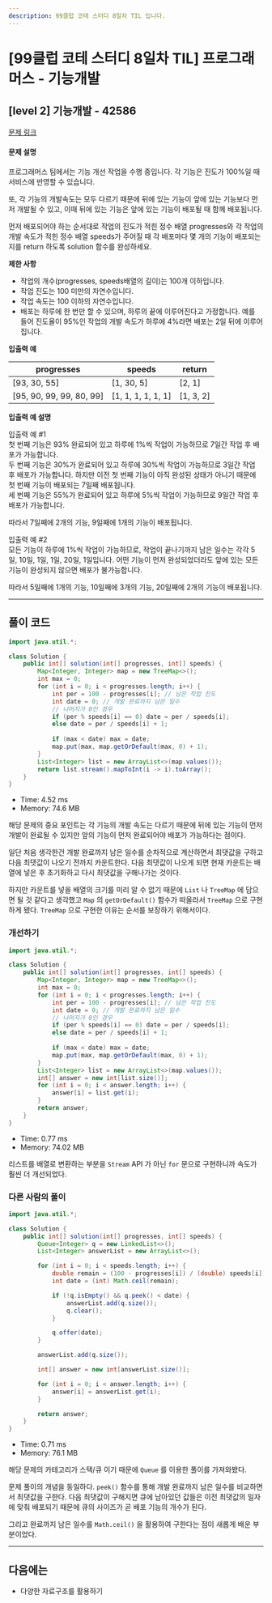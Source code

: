 ```yaml
---
description: 99클럽 코테 스터디 8일차 TIL 입니다.
---
```


# \[99클럽 코테 스터디 8일차 TIL]  프로그래머스 - 기능개발

## \[level 2] 기능개발 - 42586

[문제 링크](https://school.programmers.co.kr/learn/courses/30/lessons/42586?language=java)

#### 문제 설명

프로그래머스 팀에서는 기능 개선 작업을 수행 중입니다. 각 기능은 진도가 100%일 때 서비스에 반영할 수 있습니다.

또, 각 기능의 개발속도는 모두 다르기 때문에 뒤에 있는 기능이 앞에 있는 기능보다 먼저 개발될 수 있고, 이때 뒤에 있는 기능은 앞에 있는 기능이 배포될 때 함께 배포됩니다.

먼저 배포되어야 하는 순서대로 작업의 진도가 적힌 정수 배열 progresses와 각 작업의 개발 속도가 적힌 정수 배열 speeds가 주어질 때 각 배포마다 몇 개의 기능이 배포되는지를 return 하도록 solution 함수를 완성하세요.

**제한 사항**

* 작업의 개수(progresses, speeds배열의 길이)는 100개 이하입니다.
* 작업 진도는 100 미만의 자연수입니다.
* 작업 속도는 100 이하의 자연수입니다.
* 배포는 하루에 한 번만 할 수 있으며, 하루의 끝에 이루어진다고 가정합니다. 예를 들어 진도율이 95%인 작업의 개발 속도가 하루에 4%라면 배포는 2일 뒤에 이루어집니다.

**입출력 예**

| progresses                | speeds              | return     |
| ------------------------- | ------------------- | ---------- |
| \[93, 30, 55]             | \[1, 30, 5]         | \[2, 1]    |
| \[95, 90, 99, 99, 80, 99] | \[1, 1, 1, 1, 1, 1] | \[1, 3, 2] |

**입출력 예 설명**

입출력 예 #1\
첫 번째 기능은 93% 완료되어 있고 하루에 1%씩 작업이 가능하므로 7일간 작업 후 배포가 가능합니다.\
두 번째 기능은 30%가 완료되어 있고 하루에 30%씩 작업이 가능하므로 3일간 작업 후 배포가 가능합니다. 하지만 이전 첫 번째 기능이 아직 완성된 상태가 아니기 때문에 첫 번째 기능이 배포되는 7일째 배포됩니다.\
세 번째 기능은 55%가 완료되어 있고 하루에 5%씩 작업이 가능하므로 9일간 작업 후 배포가 가능합니다.

따라서 7일째에 2개의 기능, 9일째에 1개의 기능이 배포됩니다.

입출력 예 #2\
모든 기능이 하루에 1%씩 작업이 가능하므로, 작업이 끝나기까지 남은 일수는 각각 5일, 10일, 1일, 1일, 20일, 1일입니다. 어떤 기능이 먼저 완성되었더라도 앞에 있는 모든 기능이 완성되지 않으면 배포가 불가능합니다.

따라서 5일째에 1개의 기능, 10일째에 3개의 기능, 20일째에 2개의 기능이 배포됩니다.

***

## 풀이 코드

```java
import java.util.*;

class Solution {
    public int[] solution(int[] progresses, int[] speeds) {
        Map<Integer, Integer> map = new TreeMap<>();
        int max = 0;
        for (int i = 0; i < progresses.length; i++) {
            int per = 100 - progresses[i]; // 남은 작업 진도
            int date = 0; // 개발 완료까지 남은 일수
            // 나머지가 0인 경우
            if (per % speeds[i] == 0) date = per / speeds[i];
            else date = per / speeds[i] + 1;
            
            if (max < date) max = date;
            map.put(max, map.getOrDefault(max, 0) + 1);
        }
        List<Integer> list = new ArrayList<>(map.values());
        return list.stream().mapToInt(i -> i).toArray();
    }
}
```

* Time: 4.52 ms
* Memory: 74.6 MB

해당 문제의 중요 포인트는 각 기능의 개발 속도는 다르기 때문에 뒤에 있는 기능이 먼저 개발이 완료될 수 있지만 앞의 기능이 먼저 완료되어야 배포가 가능하다는 점이다.

일단 처음 생각한건 개발 완료까지 남은 일수를 순차적으로 계산하면서 최댓값을 구하고 다음 최댓값이 나오기 전까지 카운트한다. 다음 최댓값이 나오게 되면 현재 카운트는 배열에 넣은 후 초기화하고 다시 최댓값을 구해나가는 것이다.

하지만 카운트를 넣을 배열의 크기를 미리 알 수 없기 때문에 `List` 나 `TreeMap` 에 담으면 될 것 같다고 생각했고 `Map` 의 `getOrDefault()` 함수가 떠올라서 `TreeMap` 으로 구현하게 됐다. `TreeMap` 으로 구현한 이유는 순서를 보장하기 위해서이다.

### 개선하기

```java
import java.util.*;

class Solution {
    public int[] solution(int[] progresses, int[] speeds) {
        Map<Integer, Integer> map = new TreeMap<>();
        int max = 0;
        for (int i = 0; i < progresses.length; i++) {
            int per = 100 - progresses[i]; // 남은 작업 진도
            int date = 0; // 개발 완료까지 남은 일수
            // 나머지가 0인 경우
            if (per % speeds[i] == 0) date = per / speeds[i];
            else date = per / speeds[i] + 1;
            
            if (max < date) max = date;
            map.put(max, map.getOrDefault(max, 0) + 1);
        }
        List<Integer> list = new ArrayList<>(map.values());
        int[] answer = new int[list.size()];
        for (int i = 0; i < answer.length; i++) {
            answer[i] = list.get(i);
        }
        return answer;
    }
}
```

* Time: 0.77 ms
* Memory: 74.02 MB

리스트를 배열로 변환하는 부분을 `Stream` API 가 아닌 `for` 문으로 구현하니까 속도가 훨씬 더 개선되었다.

### 다른 사람의 풀이

```java
import java.util.*;

class Solution {
    public int[] solution(int[] progresses, int[] speeds) {
        Queue<Integer> q = new LinkedList<>();
        List<Integer> answerList = new ArrayList<>();

        for (int i = 0; i < speeds.length; i++) {
            double remain = (100 - progresses[i]) / (double) speeds[i];
            int date = (int) Math.ceil(remain);

            if (!q.isEmpty() && q.peek() < date) {
                answerList.add(q.size());
                q.clear();
            }

            q.offer(date);
        }

        answerList.add(q.size());

        int[] answer = new int[answerList.size()];

        for (int i = 0; i < answer.length; i++) {
            answer[i] = answerList.get(i);
        }

        return answer;
    }
}
```

* Time: 0.71 ms
* Memory: 76.1 MB

해당 문제의 카테고리가 스택/큐 이기 때문에 `Queue` 를 이용한 풀이를 가져와봤다.

문제 풀이의 개념을 동일하다. `peek()` 함수를 통해 개발 완료까지 남은 일수를 비교하면서 최댓값을 구한다. 다음 최댓값이 구해지면 큐에 남아있던 값들은 이전 최댓값의 일자에 맞춰 배포되기 때문에 큐의 사이즈가 곧 배포 기능의 개수가 된다.

그리고 완료까지 남은 일수를 `Math.ceil()` 을 활용하여 구한다는 점이 새롭게 배운 부분이었다.

***

## 다음에는

* 다양한 자료구조를 활용하기

